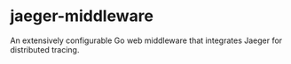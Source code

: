 # jaeger-middleware
An extensively configurable Go web middleware that integrates Jaeger for distributed tracing.
